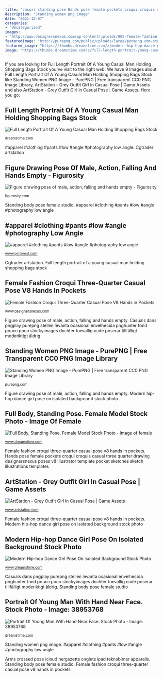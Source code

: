 ```yaml
---
title: "casual standing pose Hands pose female pockets croqui croquis casual three quarter drawing designersnexus poses v8 illustrator template pocket sketches sketch illustrations templates"
description: "Standing women png image"
date: "2021-12-07"
categories:
- "Uncategorized"
images:
- "http://www.designersnexus.com/wp-content/uploads/008-female-fashion-croqui-three-quarter-casual-pose-pocket-hands-preview.png"
featuredImage: "http://purepng.com/public/uploads/large/purepng.com-standing-womenwomenpeoplepersonsfemale-11215250824212ppnn.png"
featured_image: "https://thumbs.dreamstime.com/z/modern-hip-hop-dance-girl-pose-isolated-background-breakdance-go-go-standing-white-45163933.jpg"
image: "https://thumbs.dreamstime.com/z/full-length-portrait-young-casual-man-holding-shopping-bags-29655775.jpg"
---
```


If you are looking for Full Length Portrait Of A Young Casual Man Holding Shopping Bags Stock you've visit to the right web. We have 9 Images about Full Length Portrait Of A Young Casual Man Holding Shopping Bags Stock like Standing Women PNG Image - PurePNG | Free transparent CC0 PNG Image Library, ArtStation - Grey Outfit Girl in Casual Pose | Game Assets and also ArtStation - Grey Outfit Girl in Casual Pose | Game Assets. Here you go:

## Full Length Portrait Of A Young Casual Man Holding Shopping Bags Stock

![Full Length Portrait Of A Young Casual Man Holding Shopping Bags Stock](https://thumbs.dreamstime.com/z/full-length-portrait-young-casual-man-holding-shopping-bags-29655775.jpg "Cgtrader artstation")

<small>dreamstime.com</small>

#apparel #clothing #pants #low #angle #photography low angle. Cgtrader artstation

## Figure Drawing Pose Of Male, Action, Falling And Hands Empty - Figurosity

![Figure drawing pose of male, action, falling and hands empty - Figurosity](https://love.figurosity.com/muses/08/2f/38/082f3849-1c38-4f0e-be3b-dcca1c3d14c2/normal/2048/pose-31.jpg "Hands pose female pockets croqui croquis casual three quarter drawing designersnexus poses v8 illustrator template pocket sketches sketch illustrations templates")

<small>figurosity.com</small>

Standing body pose female studio. #apparel #clothing #pants #low #angle #photography low angle

## #apparel #clothing #pants #low #angle #photography Low Angle

![#apparel #clothing #pants #low #angle #photography low angle](https://i.pinimg.com/originals/ee/db/82/eedb8281ffefdca16bff66a06067f151.jpg "Modern hip-hop dance girl pose on isolated background stock photo")

<small>www.pinterest.com</small>

Cgtrader artstation. Full length portrait of a young casual man holding shopping bags stock

## Female Fashion Croqui Three-Quarter Casual Pose V8 Hands In Pockets

![Female Fashion Croqui Three-Quarter Casual Pose V8 Hands in Pockets](http://www.designersnexus.com/wp-content/uploads/008-female-fashion-croqui-three-quarter-casual-pose-pocket-hands-preview.png "Hands pose female pockets croqui croquis casual three quarter drawing designersnexus poses v8 illustrator template pocket sketches sketch illustrations templates")

<small>www.designersnexus.com</small>

Figure drawing pose of male, action, falling and hands empty. Casuals dans pngplay purepng stellen levanta ocasional envelhecida pnghunter fond pouco poco stockyimages dochter toevallig oude poserar tillfälligt moderiktigt åldrig

## Standing Women PNG Image - PurePNG | Free Transparent CC0 PNG Image Library

![Standing Women PNG Image - PurePNG | Free transparent CC0 PNG Image Library](http://purepng.com/public/uploads/large/purepng.com-standing-womenwomenpeoplepersonsfemale-11215250824212ppnn.png "Dichtbij portret")

<small>purepng.com</small>

Figure drawing pose of male, action, falling and hands empty. Modern hip-hop dance girl pose on isolated background stock photo

## Full Body, Standing Pose. Female Model Stock Photo - Image Of Female

![Full Body, Standing Pose. Female Model Stock Photo - Image of female](https://thumbs.dreamstime.com/z/full-body-standing-pose-female-model-21267652.jpg "#apparel #clothing #pants #low #angle #photography low angle")

<small>www.dreamstime.com</small>

Female fashion croqui three-quarter casual pose v8 hands in pockets. Hands pose female pockets croqui croquis casual three quarter drawing designersnexus poses v8 illustrator template pocket sketches sketch illustrations templates

## ArtStation - Grey Outfit Girl In Casual Pose | Game Assets

![ArtStation - Grey Outfit Girl in Casual Pose | Game Assets](https://cdnb.artstation.com/p/marketplace/presentation_assets/000/050/007/large/file.jpg?1543144357 "Casuals dans pngplay purepng stellen levanta ocasional envelhecida pnghunter fond pouco poco stockyimages dochter toevallig oude poserar tillfälligt moderiktigt åldrig")

<small>www.artstation.com</small>

Female fashion croqui three-quarter casual pose v8 hands in pockets. Modern hip-hop dance girl pose on isolated background stock photo

## Modern Hip-hop Dance Girl Pose On Isolated Background Stock Photo

![Modern Hip-hop Dance Girl Pose On Isolated Background Stock Photo](https://thumbs.dreamstime.com/z/modern-hip-hop-dance-girl-pose-isolated-background-breakdance-go-go-standing-white-45163933.jpg "Modern hip-hop dance girl pose on isolated background stock photo")

<small>www.dreamstime.com</small>

Casuals dans pngplay purepng stellen levanta ocasional envelhecida pnghunter fond pouco poco stockyimages dochter toevallig oude poserar tillfälligt moderiktigt åldrig. Standing body pose female studio

## Portrait Of Young Man With Hand Near Face. Stock Photo - Image: 38953768

![Portrait Of Young Man With Hand Near Face. Stock Photo - Image: 38953768](https://thumbs.dreamstime.com/z/portrait-sexy-young-man-hand-near-face-fashion-casual-poses-over-wall-contrast-shadows-38953768.jpg "Standing body pose female studio")

<small>dreamstime.com</small>

Standing women png image. #apparel #clothing #pants #low #angle #photography low angle

Arms crossed pose icloud hergazette onglets ipad teknobimer appareils. Standing body pose female studio. Female fashion croqui three-quarter casual pose v8 hands in pockets
